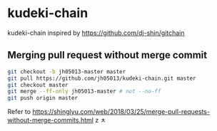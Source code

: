# kudeki-chain
kudeki-chain inspired by https://github.com/dj-shin/gitchain

## Merging pull request without merge commit
```bash
git checkout -b jh05013-master master
git pull https://github.com/jh05013/kudeki-chain.git master
git checkout master
git merge --ff-only jh05013-master # not --no-ff
git push origin master
```
Refer to https://shinglyu.com/web/2018/03/25/merge-pull-requests-without-merge-commits.html
z
ㅊ
